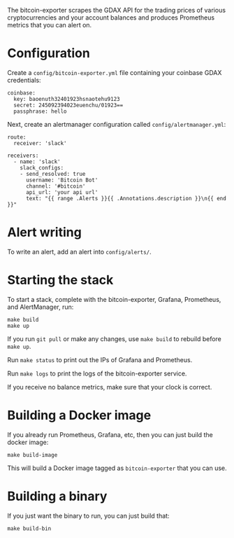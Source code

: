 The bitcoin-exporter scrapes the GDAX API for the trading prices of various
cryptocurrencies and your account balances and produces Prometheus metrics that
you can alert on.

# Configuration

Create a `config/bitcoin-exporter.yml` file containing your coinbase GDAX credentials:

```
coinbase:
  key: baoenuth32401923hsnaotehu9123
  secret: 245092394023euenchu/01923==
  passphrase: hello
```

Next, create an alertmanager configuration called `config/alertmanager.yml`:

```
route:
  receiver: 'slack'

receivers:
  - name: 'slack'
    slack_configs:
    - send_resolved: true
      username: 'Bitcoin Bot'
      channel: '#bitcoin'
      api_url: 'your api url'
      text: "{{ range .Alerts }}{{ .Annotations.description }}\n{{ end }}"
```

# Alert writing

To write an alert, add an alert into `config/alerts/`.

# Starting the stack

To start a stack, complete with the bitcoin-exporter, Grafana, Prometheus, and AlertManager, run:

```
make build
make up
```

If you run `git pull` or make any changes, use `make build` to rebuild before `make up`.

Run `make status` to print out the IPs of Grafana and Prometheus.

Run `make logs` to print the logs of the bitcoin-exporter service.

If you receive no balance metrics, make sure that your clock is correct.

# Building a Docker image

If you already run Prometheus, Grafana, etc, then you can just build the docker image:

```
make build-image
```

This will build a Docker image tagged as `bitcoin-exporter` that you can use.

# Building a binary

If you just want the binary to run, you can just build that:

```
make build-bin
```
